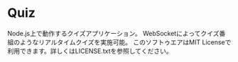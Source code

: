 # Quiz

Node.js上で動作するクイズアプリケーション。
WebSocketによってクイズ番組のようなリアルタイムクイズを実施可能。
このソフトゥエアはMIT Licenseで利用できます。詳しくはLICENSE.txtを参照してください。
